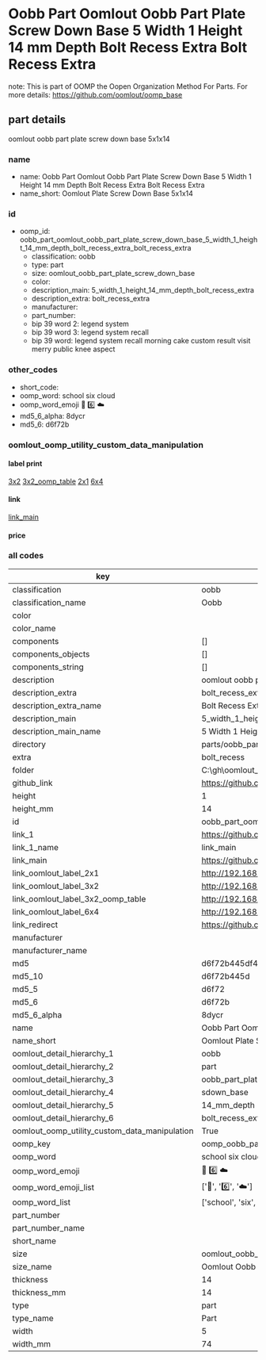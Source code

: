 # Oobb Part Oomlout Oobb Part Plate Screw Down Base 5 Width 1 Height 14 mm Depth Bolt Recess Extra Bolt Recess Extra  

note: This is part of OOMP the Oopen Organization Method For Parts. For more details: https://github.com/oomlout/oomp_base

##  part details
  



oomlout oobb part plate screw down base 5x1x14



### name
* name: Oobb Part Oomlout Oobb Part Plate Screw Down Base 5 Width 1 Height 14 mm Depth Bolt Recess Extra Bolt Recess Extra
* name_short: Oomlout Plate Screw Down Base 5x1x14
### id
* oomp_id: oobb_part_oomlout_oobb_part_plate_screw_down_base_5_width_1_height_14_mm_depth_bolt_recess_extra_bolt_recess_extra
  * classification: oobb
  * type: part
  * size: oomlout_oobb_part_plate_screw_down_base
  * color: 
  * description_main: 5_width_1_height_14_mm_depth_bolt_recess_extra
  * description_extra: bolt_recess_extra
  * manufacturer: 
  * part_number: 
  * bip 39 word 2: legend system
  * bip 39 word 3: legend system recall
  * bip 39 word: legend system recall morning cake custom result visit merry public knee aspect

### other_codes
* short_code: 
* oomp_word: school six cloud
* oomp_word_emoji :school: :six: :cloud:
* md5_6_alpha: 8dycr
* md5_6: d6f72b






### oomlout_oomp_utility_custom_data_manipulation
#### label print
[3x2](http://192.168.1.245:1112/?label=oomp%208dycr)
[3x2_oomp_table](http://192.168.1.108:1112/?label=oomp%208dycr)
[2x1](http://192.168.1.242:1112/?label=oomp%208dycr)
[6x4](http://192.168.1.55:1112/?label=oomp%208dycr)    

#### link

[link_main](https://github.com/oomlout/oomlout_oobb_version_4_generated_parts/tree/main/navigation_oomp/oobb/part/oomlout_oobb_part_plate_screw_down_base/5_width_1_height_14_mm_depth_bolt_recess_extra/bolt_recess_extra/part)                              

#### price







### all codes 
| key | value |  
| --- | --- |  
| classification | oobb |  
| classification_name | Oobb |  
| color |  |  
| color_name |  |  
| components | [] |  
| components_objects | [] |  
| components_string | [] |  
| description | oomlout oobb part plate screw down base 5x1x14 |  
| description_extra | bolt_recess_extra |  
| description_extra_name | Bolt Recess Extra |  
| description_main | 5_width_1_height_14_mm_depth_bolt_recess_extra |  
| description_main_name | 5 Width 1 Height 14 mm Depth Bolt Recess Extra |  
| directory | parts/oobb_part_oomlout_oobb_part_plate_screw_down_base_5_width_1_height_14_mm_depth_bolt_recess_extra_bolt_recess_extra |  
| extra | bolt_recess |  
| folder | C:\gh\oomlout_oobb_version_4_generated_parts\parts\oobb_part_oomlout_oobb_part_plate_screw_down_base_5_width_1_height_14_mm_depth_bolt_recess_extra_bolt_recess_extra |  
| github_link | https://github.com/oomlout/oomlout_oomp_part_src/tree/main/parts/oobb_part_oomlout_oobb_part_plate_screw_down_base_5_width_1_height_14_mm_depth_bolt_recess_extra_bolt_recess_extra |  
| height | 1 |  
| height_mm | 14 |  
| id | oobb_part_oomlout_oobb_part_plate_screw_down_base_5_width_1_height_14_mm_depth_bolt_recess_extra_bolt_recess_extra |  
| link_1 | https://github.com/oomlout/oomlout_oobb_version_4_generated_parts/tree/main/navigation_oomp/oobb/part/oomlout_oobb_part_plate_screw_down_base/5_width_1_height_14_mm_depth_bolt_recess_extra/bolt_recess_extra/part |  
| link_1_name | link_main |  
| link_main | https://github.com/oomlout/oomlout_oobb_version_4_generated_parts/tree/main/navigation_oomp/oobb/part/oomlout_oobb_part_plate_screw_down_base/5_width_1_height_14_mm_depth_bolt_recess_extra/bolt_recess_extra/part |  
| link_oomlout_label_2x1 | http://192.168.1.242:1112/?label=oomp%208dycr |  
| link_oomlout_label_3x2 | http://192.168.1.245:1112/?label=oomp%208dycr |  
| link_oomlout_label_3x2_oomp_table | http://192.168.1.108:1112/?label=oomp%208dycr |  
| link_oomlout_label_6x4 | http://192.168.1.55:1112/?label=oomp%208dycr |  
| link_redirect | https://github.com/oomlout/oomlout_oobb_version_4_generated_parts/tree/main/parts/oobb_oomlout_oobb_part_plate_screw_down_base_05_01_14_ex_bolt_recess |  
| manufacturer |  |  
| manufacturer_name |  |  
| md5 | d6f72b445df4d6f8da1028ff66f733fc |  
| md5_10 | d6f72b445d |  
| md5_5 | d6f72 |  
| md5_6 | d6f72b |  
| md5_6_alpha | 8dycr |  
| name | Oobb Part Oomlout Oobb Part Plate Screw Down Base 5 Width 1 Height 14 mm Depth Bolt Recess Extra Bolt Recess Extra |  
| name_short | Oomlout Plate Screw Down Base 5x1x14 |  
| oomlout_detail_hierarchy_1 | oobb |  
| oomlout_detail_hierarchy_2 | part |  
| oomlout_detail_hierarchy_3 | oobb_part_plate |  
| oomlout_detail_hierarchy_4 | sdown_base |  
| oomlout_detail_hierarchy_5 | 14_mm_depth |  
| oomlout_detail_hierarchy_6 | bolt_recess_extra |  
| oomlout_oomp_utility_custom_data_manipulation | True |  
| oomp_key | oomp_oobb_part_oomlout_oobb_part_plate_screw_down_base_5_width_1_height_14_mm_depth_bolt_recess_extra_bolt_recess_extra |  
| oomp_word | school six cloud |  
| oomp_word_emoji | :school: :six: :cloud: |  
| oomp_word_emoji_list | [':school:', ':six:', ':cloud:'] |  
| oomp_word_list | ['school', 'six', 'cloud'] |  
| part_number |  |  
| part_number_name |  |  
| short_name |  |  
| size | oomlout_oobb_part_plate_screw_down_base |  
| size_name | Oomlout Oobb Part Plate Screw Down Base |  
| thickness | 14 |  
| thickness_mm | 14 |  
| type | part |  
| type_name | Part |  
| width | 5 |  
| width_mm | 74 |  
